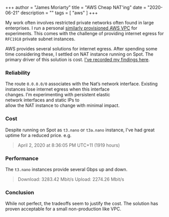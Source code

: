 +++
author = "James Moriarty"
title = "AWS Cheap NAT'ing"
date = "2020-06-21"
description = ""
tags = [
  "aws"
]
+++

My work often involves restricted private networks often found in large enterprises. I run a personal [similarly provisioned AWS VPC](https://github.com/jamesmoriarty/cfn-vpc) for experiments. This comes with the challenge of providing internet egress for `RFC1918` private subnet instances.

AWS provides several solutions for internet egress. After spending some time considering these, I settled on NAT instance running on Spot. The primary driver of this solution is cost. [I’ve recorded my findings here](https://github.com/jamesmoriarty/cfn-cheapest-nat).

### Reliability

The route `0.0.0.0/0` associates with the Nat’s network interface. Existing instances lose internet egress when this interface changes. I’m experimenting with persistent elastic network interfaces and static IPs to allow the NAT instance to change with minimal impact.

### Cost

Despite running on Spot as `t3.nano` or `t3a.nano` instance, I've had great uptime for a reduced price. e.g.

> April 2, 2020 at 8:36:05 PM UTC+11 (1919 hours)

### Performance

The `t3.nano` instances provide several Gbps up and down.

> Download: 3283.42 Mbit/s
> Upload: 2274.26 Mbit/s

### Conclusion

While not perfect, the tradeoffs seem to justify the cost. The solution has proven acceptable for a small non-production like VPC.
